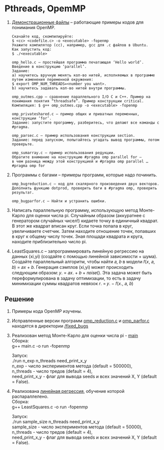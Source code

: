 # Pthreads, OpemMP  

1. [Демонстрационные файлы](demo) – работающие примеры кодов для понимания OpenMP.  

    ``` text
    Скачайте код, скомпилируйте:
    $ <cc> <codefile.c> -o <executable> -fopenmp
    Укажите компилятор (cc), например, gcc для .c файлов в Ubuntu.
    Как запустить код:
    $ ./<executable>
    ```

    ``` text
    omp_hello.c – простейшая программа печатающая ‘Hello world’. Введение в конструкцию ‘parallel’.  
    Задание:  
    а) научитесь вручную менять кол-во нитей, исполняемых в программе путем изменения переменной окружения:  
    $ export OMP_NUM_THREADS=<number you want>.  
    b) научитесь задавать кол-во нитей внутри программы.  

    omp_outmes.cpp – сравнение параллельного I/O C и C++. Пример на понимания понятия “threadsafe”. Пример конструкции critical.  
    Компиляция: $ g++ omp_outmes.cpp -o <executable> -fopenmp  

    omp_privateshared.c – пример общих и приватных переменных, конструкции ‘for’.  
    Задание: запустите программу, разберитесь, что делают все команды с #pragma.  

    omp_parsec.c – пример использования конструкции section.  
    Задание: перед запуском, попытайтесь угадать вывод программы, потом проверьте.  

    omp_sumarray.c – пример использования редукции.  
    Обратите внимание на конструкцию #pragma omp parallel for –  
    в чем разница между этой конструкцией и #pragma omp parallel … #pragma omp for  
    ```

2. Программы с багами – примеры программ, которые надо починить.  

    ``` text
    omp_bugreduction.c – код для скалярного произведения двух векторов.  
    Дополнить функцию dotprod, проверить баги в #pragma omp, проверить результат.

    omp_bugparfor.c – Найти и устранить ошибки.
    ```

3. Написать параллельную программу, использующую метод Монте-Карло для оценки числа pi. Случайным образом (аккуратнее с генератором случайных чисел!) кидаете точку в единичный квадрат. В этот же квадрат вписан круг. Если точка попала в круг, увеличиваете счетчик. Затем находите отношение точек, попавших в круг к общему числу точек. Зная площади квадрата и круга, находите приблизительно число pi.  

4. LeastSquares.c – запрограммировать линейную регрессию на
данных (xi,yi) (создайте с помощью линейной зависимости + шума).
Создайте параллельный алгоритм, чтобы найти 𝑎, 𝑏 в модели
𝑓(𝑥, 𝑎, 𝑏) = 𝑎𝑥 + 𝑏. Генерация сэмплов (xi,yi) может происходить
следующим образом: 𝑦. = 𝑎𝑥. + 𝑏 + 𝑛𝑜𝑖𝑠𝑒().
Эта задача может быть переформулирована в задачу оптимизации,
то есть в задачу минимизации суммы квадратов невязок 𝑟. = 𝑦. −
𝑓(𝑥., 𝑎, 𝑏)  

## Решение  

1. Примеры кода OpenMP изучены.  

2. Исправленные версии программ [omp_reduction.c](fixed_bugs/omp_reduction.c) и [omp_parfor.c](fixed_bugs/omp_parfor.c) находятся в директории [/fixed_bugs](fixed_bugs)  

3. Реализован метод Монте-Карло для оценки числа pi - [main](main.c)  
    Сборка:  
    g++ main.c -o run -fopenmp  

    Запуск:  
    ./run n_exp n_threads need_print_x_y  
    n_exp - число экспериментов метода (default = 500000),  
    n_threads - число тредов (default = 4),  
    need_print_x_y - флаг для вывода seeds и всех значений X, Y (default = False).  

4. Реализована [линейная регрессия](bonus/LeastSquares.c), обучение которой распараллелено.  
    Сборка:  
    g++ LeastSquares.c -o run -fopenmp  

    Запуск:  
    ./run sample_size n_threads need_print_x_y  
    sample_size - число экспериментов метода (default = 50000),  
    n_threads - число тредов (default = 4),  
    need_print_x_y - флаг для вывода seeds и всех значений X, Y (default = False).  
